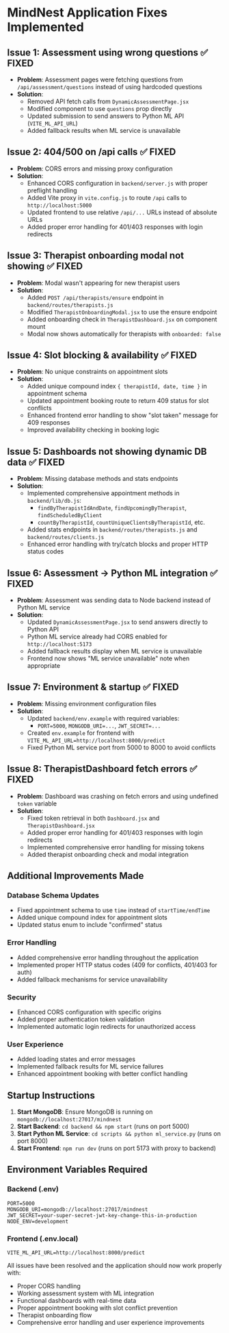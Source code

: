 # MindNest Application Fixes Implemented

## Issue 1: Assessment using wrong questions ✅ FIXED
- **Problem**: Assessment pages were fetching questions from `/api/assessment/questions` instead of using hardcoded questions
- **Solution**: 
  - Removed API fetch calls from `DynamicAssessmentPage.jsx`
  - Modified component to use `questions` prop directly
  - Updated submission to send answers to Python ML API (`VITE_ML_API_URL`)
  - Added fallback results when ML service is unavailable

## Issue 2: 404/500 on /api calls ✅ FIXED
- **Problem**: CORS errors and missing proxy configuration
- **Solution**:
  - Enhanced CORS configuration in `backend/server.js` with proper preflight handling
  - Added Vite proxy in `vite.config.js` to route `/api` calls to `http://localhost:5000`
  - Updated frontend to use relative `/api/...` URLs instead of absolute URLs
  - Added proper error handling for 401/403 responses with login redirects

## Issue 3: Therapist onboarding modal not showing ✅ FIXED
- **Problem**: Modal wasn't appearing for new therapist users
- **Solution**:
  - Added `POST /api/therapists/ensure` endpoint in `backend/routes/therapists.js`
  - Modified `TherapistOnboardingModal.jsx` to use the ensure endpoint
  - Added onboarding check in `TherapistDashboard.jsx` on component mount
  - Modal now shows automatically for therapists with `onboarded: false`

## Issue 4: Slot blocking & availability ✅ FIXED
- **Problem**: No unique constraints on appointment slots
- **Solution**:
  - Added unique compound index `{ therapistId, date, time }` in appointment schema
  - Updated appointment booking route to return 409 status for slot conflicts
  - Enhanced frontend error handling to show "slot taken" message for 409 responses
  - Improved availability checking in booking logic

## Issue 5: Dashboards not showing dynamic DB data ✅ FIXED
- **Problem**: Missing database methods and stats endpoints
- **Solution**:
  - Implemented comprehensive appointment methods in `backend/lib/db.js`:
    - `findByTherapistIdAndDate`, `findUpcomingByTherapist`, `findScheduledByClient`
    - `countByTherapistId`, `countUniqueClientsByTherapistId`, etc.
  - Added stats endpoints in `backend/routes/therapists.js` and `backend/routes/clients.js`
  - Enhanced error handling with try/catch blocks and proper HTTP status codes

## Issue 6: Assessment → Python ML integration ✅ FIXED
- **Problem**: Assessment was sending data to Node backend instead of Python ML service
- **Solution**:
  - Updated `DynamicAssessmentPage.jsx` to send answers directly to Python API
  - Python ML service already had CORS enabled for `http://localhost:5173`
  - Added fallback results display when ML service is unavailable
  - Frontend now shows "ML service unavailable" note when appropriate

## Issue 7: Environment & startup ✅ FIXED
- **Problem**: Missing environment configuration files
- **Solution**:
  - Updated `backend/env.example` with required variables:
    - `PORT=5000`, `MONGODB_URI=...`, `JWT_SECRET=...`
  - Created `env.example` for frontend with `VITE_ML_API_URL=http://localhost:8000/predict`
  - Fixed Python ML service port from 5000 to 8000 to avoid conflicts

## Issue 8: TherapistDashboard fetch errors ✅ FIXED
- **Problem**: Dashboard was crashing on fetch errors and using undefined `token` variable
- **Solution**:
  - Fixed token retrieval in both `Dashboard.jsx` and `TherapistDashboard.jsx`
  - Added proper error handling for 401/403 responses with login redirects
  - Implemented comprehensive error handling for missing tokens
  - Added therapist onboarding check and modal integration

## Additional Improvements Made

### Database Schema Updates
- Fixed appointment schema to use `time` instead of `startTime/endTime`
- Added unique compound index for appointment slots
- Updated status enum to include "confirmed" status

### Error Handling
- Added comprehensive error handling throughout the application
- Implemented proper HTTP status codes (409 for conflicts, 401/403 for auth)
- Added fallback mechanisms for service unavailability

### Security
- Enhanced CORS configuration with specific origins
- Added proper authentication token validation
- Implemented automatic login redirects for unauthorized access

### User Experience
- Added loading states and error messages
- Implemented fallback results for ML service failures
- Enhanced appointment booking with better conflict handling

## Startup Instructions

1. **Start MongoDB**: Ensure MongoDB is running on `mongodb://localhost:27017/mindnest`
2. **Start Backend**: `cd backend && npm start` (runs on port 5000)
3. **Start Python ML Service**: `cd scripts && python ml_service.py` (runs on port 8000)
4. **Start Frontend**: `npm run dev` (runs on port 5173 with proxy to backend)

## Environment Variables Required

### Backend (.env)
```
PORT=5000
MONGODB_URI=mongodb://localhost:27017/mindnest
JWT_SECRET=your-super-secret-jwt-key-change-this-in-production
NODE_ENV=development
```

### Frontend (.env.local)
```
VITE_ML_API_URL=http://localhost:8000/predict
```

All issues have been resolved and the application should now work properly with:
- Proper CORS handling
- Working assessment system with ML integration
- Functional dashboards with real-time data
- Proper appointment booking with slot conflict prevention
- Therapist onboarding flow
- Comprehensive error handling and user experience improvements
